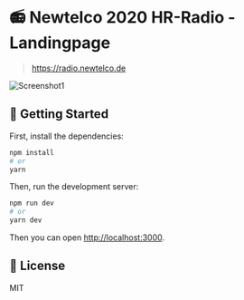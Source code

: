 # 📻 Newtelco 2020 HR-Radio - Landingpage

> https://radio.newtelco.de

![Screenshot1](https://imgur.com/YWG6PkI.png)

## 🚀 Getting Started

First, install the dependencies:

```bash
npm install
# or
yarn
```

Then, run the development server:

```bash
npm run dev
# or
yarn dev
```

Then you can open [http://localhost:3000](http://localhost:3000).

## 📝 License

MIT
